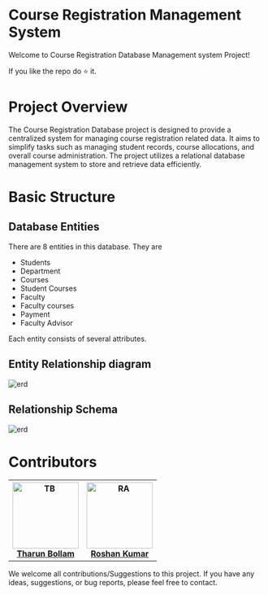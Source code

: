 # Course Registration Management System
 Welcome to Course Registration Database Management system Project!
 
 If you like the repo do ⭐ it.
# Project Overview
 The Course Registration Database project is designed to provide a centralized system for managing course registration related data. It aims to simplify tasks such as managing student records, course allocations, and overall course administration. The project utilizes a relational database management system to store and retrieve data efficiently.

# Basic Structure
## Database Entities
 There are 8 entities in this database. They are
 - Students
 - Department
 - Courses
 - Student Courses
 - Faculty
 - Faculty courses
 - Payment
 - Faculty Advisor

 Each entity consists of several attributes.

## Entity Relationship diagram
<img src="https://github.com/Abhinay-c/Hostel_management_system/assets/128614447/0edf558d-b0e3-4c59-a223-2efbcfe6a88f" alt="erd">

## Relationship Schema
<img src="" alt="erd">


# Contributors
<table>
    <tr>
        <th>
            <img src="https://github.com/Tharunbollam/Course_Registration_Management_System/assets/128614447/4360a58c-4b4a-4833-aa51-c37fd0269f4d" alt="TB" width = 130px>
            <br>
            <a href="https://github.com/Tharunbollam">Tharun Bollam</a>
        </th>
        <th>
            <img src="https://github.com/Tharunbollam/Course_Registration_Management_System/assets/128614447/89b3ed3d-c32e-4eec-9eed-35f75e1e3bed" alt="RA" width = 130px>
            <br>
            <a href="https://github.com/RoshanKumar26">Roshan Kumar</a>
        </th>
    </tr>
</table>

We welcome all contributions/Suggestions to this project. If you have any ideas, suggestions, or bug reports, please feel free to contact.
